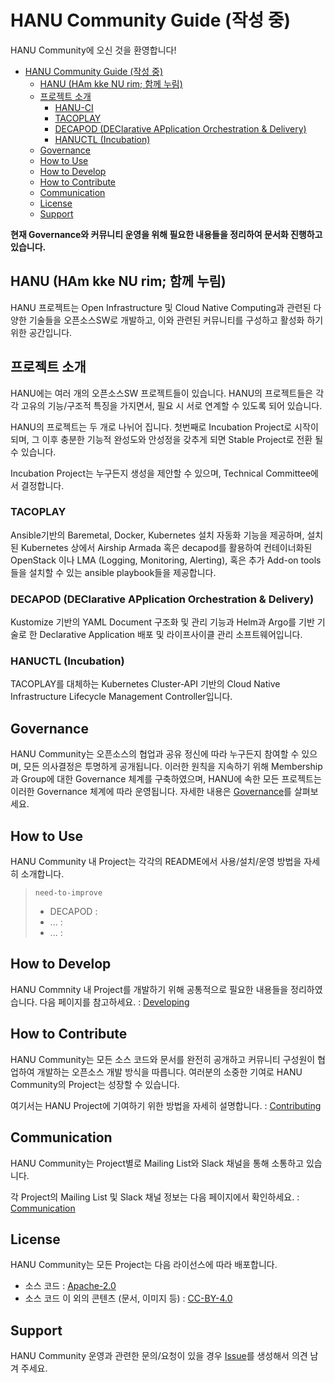 # HANU Community Guide (작성 중) 

HANU Community에 오신 것을 환영합니다! 

- [HANU Community Guide (작성 중)](#hanu-community-guide-작성-중)
  - [HANU (HAm kke NU rim; 함께 누림)](#hanu-ham-kke-nu-rim-함께-누림)
  - [프로젝트 소개](#프로젝트-소개)
    - [HANU-CI](#hanu-ci)
    - [TACOPLAY](#tacoplay)
    - [DECAPOD (DEClarative APplication Orchestration & Delivery)](#decapod-declarative-application-orchestration--delivery)
    - [HANUCTL (Incubation)](#hanuctl-incubation)
  - [Governance](#governance)
  - [How to Use](#how-to-use)
  - [How to Develop](#how-to-develop)
  - [How to Contribute](#how-to-contribute)
  - [Communication](#communication)
  - [License](#license)
  - [Support](#support)


**현재 Governance와 커뮤니티 운영을 위해 필요한 내용들을 정리하여 문서화 진행하고 있습니다.**

## HANU (HAm kke NU rim; 함께 누림) 
HANU 프로젝트는 Open Infrastructure 및 Cloud Native Computing과 관련된 다양한 기술들을 오픈소스SW로 개발하고, 이와 관련된 커뮤니티를 구성하고 활성화 하기 위한 공간입니다.

## 프로젝트 소개

HANU에는 여러 개의 오픈소스SW 프로젝트들이 있습니다. HANU의 프로젝트들은 각각 고유의 기능/구조적 특징을 가지면서, 필요 시 서로 연계할 수 있도록 되어 있습니다.

HANU의 프로젝트는 두 개로 나뉘어 집니다. 첫번째로 Incubation Project로 시작이 되며, 그 이후 충분한 기능적 완성도와 안성정을 갖추게 되면 Stable Project로 전환 될 수 있습니다.

Incubation Project는 누구든지 생성을 제안할 수 있으며, Technical Committee에서 결정합니다.

### TACOPLAY

Ansible기반의 Baremetal, Docker, Kubernetes 설치 자동화 기능을 제공하며, 설치된 Kubernetes 상에서 Airship Armada 혹은 decapod를 활용하여 컨테이너화된 OpenStack 이나 LMA (Logging, Monitoring, Alerting), 혹은 추가 Add-on tools 들을 설치할 수 있는 ansible playbook들을 제공합니다.

### DECAPOD (DEClarative APplication Orchestration & Delivery)

Kustomize 기반의 YAML Document 구조화 및 관리 기능과 Helm과 Argo를 기반 기술로 한 Declarative Application 배포 및 라이프사이클 관리 소프트웨어입니다.

### HANUCTL (Incubation)

TACOPLAY를 대체하는 Kubernetes Cluster-API 기반의 Cloud Native Infrastructure Lifecycle Management Controller입니다.   


## Governance

HANU Community는 오픈소스의 협업과 공유 정신에 따라 누구든지 참여할 수 있으며, 모든 의사결정은 투명하게 공개됩니다. 이러한 원칙을 지속하기 위해 Membership과 Group에 대한 Governance 체계를 구축하였으며, HANU에 속한 모든 프로젝트는 이러한 Governance 체계에 따라 운영됩니다. 자세한 내용은 [Governance](governance/README.md)를 살펴보세요.

## How to Use

HANU Community 내 Project는 각각의 README에서 사용/설치/운영 방법을 자세히 소개합니다. 

> `need-to-improve` 
> * DECAPOD : 
> * ... :
> * ... :

## How to Develop

HANU Commnity 내 Project를 개발하기 위해 공통적으로 필요한 내용들을 정리하였습니다. 다음 페이지를 참고하세요. : [Developing](developing/README.md)


## How to Contribute

HANU Community는 모든 소스 코드와 문서를 완전히 공개하고 커뮤니티 구성원이 협업하여 개발하는 오픈소스 개발 방식을 따릅니다. 여러분의 소중한 기여로 HANU Community의 Project는 성장할 수 있습니다. 

여기서는 HANU Project에 기여하기 위한 방법을 자세히 설명합니다. : [Contributing](contributing/README.md)


## Communication 

HANU Community는 Project별로 Mailing List와 Slack 채널을 통해 소통하고 있습니다. 

각 Project의 Mailing List 및 Slack 채널 정보는 다음 페이지에서 확인하세요. : [Communication](communication/README.md)

## License

HANU Community는 모든 Project는 다음 라이선스에 따라 배포합니다. 
* 소스 코드 : [Apache-2.0](https://spdx.org/licenses/Apache-2.0.html)
* 소스 코드 이 외의 콘텐츠 (문서, 이미지 등) : [CC-BY-4.0](https://spdx.org/licenses/CC-BY-4.0.html)


## Support

HANU Community 운영과 관련한 문의/요청이 있을 경우 [Issue](https://github.com/openinfradev/community/issues/new)를 생성해서 의견 남겨 주세요.  

